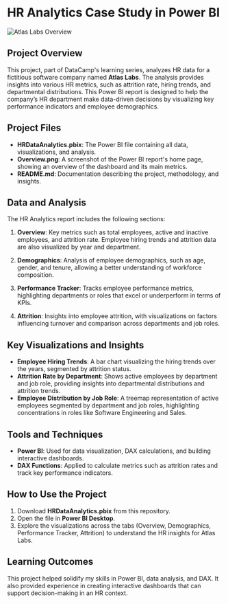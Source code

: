 
# HR Analytics Case Study in Power BI

![Atlas Labs Overview](Overview.png)

## Project Overview
This project, part of DataCamp's learning series, analyzes HR data for a fictitious software company named **Atlas Labs**. The analysis provides insights into various HR metrics, such as attrition rate, hiring trends, and departmental distributions. This Power BI report is designed to help the company’s HR department make data-driven decisions by visualizing key performance indicators and employee demographics.

## Project Files
- **HRDataAnalytics.pbix**: The Power BI file containing all data, visualizations, and analysis.
- **Overview.png**: A screenshot of the Power BI report's home page, showing an overview of the dashboard and its main metrics.
- **README.md**: Documentation describing the project, methodology, and insights.

## Data and Analysis
The HR Analytics report includes the following sections:

1. **Overview**: Key metrics such as total employees, active and inactive employees, and attrition rate. Employee hiring trends and attrition data are also visualized by year and department.

2. **Demographics**: Analysis of employee demographics, such as age, gender, and tenure, allowing a better understanding of workforce composition.

3. **Performance Tracker**: Tracks employee performance metrics, highlighting departments or roles that excel or underperform in terms of KPIs.

4. **Attrition**: Insights into employee attrition, with visualizations on factors influencing turnover and comparison across departments and job roles.

## Key Visualizations and Insights
- **Employee Hiring Trends**: A bar chart visualizing the hiring trends over the years, segmented by attrition status.
- **Attrition Rate by Department**: Shows active employees by department and job role, providing insights into departmental distributions and attrition trends.
- **Employee Distribution by Job Role**: A treemap representation of active employees segmented by department and job roles, highlighting concentrations in roles like Software Engineering and Sales.

## Tools and Techniques
- **Power BI**: Used for data visualization, DAX calculations, and building interactive dashboards.
- **DAX Functions**: Applied to calculate metrics such as attrition rates and track key performance indicators.

## How to Use the Project
1. Download **HRDataAnalytics.pbix** from this repository.
2. Open the file in **Power BI Desktop**.
3. Explore the visualizations across the tabs (Overview, Demographics, Performance Tracker, Attrition) to understand the HR insights for Atlas Labs.

## Learning Outcomes
This project helped solidify my skills in Power BI, data analysis, and DAX. It also provided experience in creating interactive dashboards that can support decision-making in an HR context.
